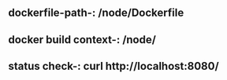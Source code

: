 ## dockerfile-path-: /node/Dockerfile
## docker build context-: /node/
## status check-: curl http://localhost:8080/